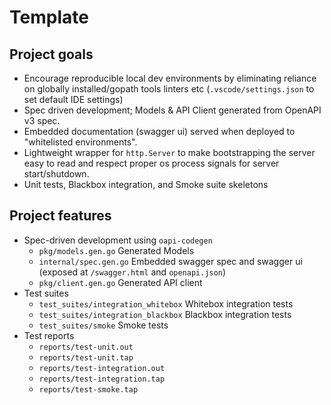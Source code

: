 # Template

## Project goals

* Encourage reproducible local dev environments by eliminating reliance on globally installed/gopath tools linters etc (`.vscode/settings.json` to set default IDE settings)
* Spec driven development; Models & API Client generated from OpenAPI v3 spec.
* Embedded documentation (swagger ui) served when deployed to "whitelisted environments".
* Lightweight wrapper for `http.Server` to make bootstrapping the server easy to read and respect proper os process signals for server start/shutdown.
* Unit tests, Blackbox integration, and Smoke suite skeletons

## Project features

* Spec-driven development using `oapi-codegen`
  * `pkg/models.gen.go` Generated Models
  * `internal/spec.gen.go` Embedded swagger spec and swagger ui (exposed at `/swagger.html` and `openapi.json`)
  * `pkg/client.gen.go` Generated API client
* Test suites
  * `test_suites/integration_whitebox` Whitebox integration tests
  * `test_suites/integration_blackbox` Blackbox integration tests
  * `test_suites/smoke` Smoke tests
* Test reports
  * `reports/test-unit.out`
  * `reports/test-unit.tap`
  * `reports/test-integration.out`
  * `reports/test-integration.tap`
  * `reports/test-smoke.tap`
